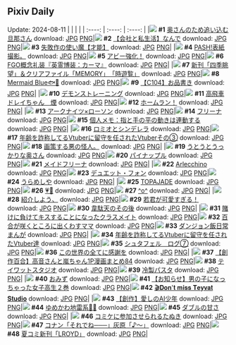 ## Pixiv Daily
Update: 2024-08-11
|      |      |      |
| :----: | :----: | :----: |
|![](https://pixiv.microyu.workers.dev/c/240x480/img-master/img/2024/08/09/00/03/19/121307645_p0_master1200.jpg) **#1** [奥さんのため追い込む旦那さん](https://www.pixiv.net/artworks/121307645) download: [JPG](https://pixiv.microyu.workers.dev/img-original/img/2024/08/09/00/03/19/121307645_p0.jpg) [PNG](https://pixiv.microyu.workers.dev/img-original/img/2024/08/09/00/03/19/121307645_p0.png)|![](https://pixiv.microyu.workers.dev/c/240x480/img-master/img/2024/08/09/12/00/13/121319012_p0_master1200.jpg) **#2** [【会社と私生活】なんで](https://www.pixiv.net/artworks/121319012) download: [JPG](https://pixiv.microyu.workers.dev/img-original/img/2024/08/09/12/00/13/121319012_p0.jpg) [PNG](https://pixiv.microyu.workers.dev/img-original/img/2024/08/09/12/00/13/121319012_p0.png)|![](https://pixiv.microyu.workers.dev/c/240x480/img-master/img/2024/08/10/16/20/39/121356373_p0_master1200.jpg) **#3** [失敗作の使い魔【才能】](https://www.pixiv.net/artworks/121356373) download: [JPG](https://pixiv.microyu.workers.dev/img-original/img/2024/08/10/16/20/39/121356373_p0.jpg) [PNG](https://pixiv.microyu.workers.dev/img-original/img/2024/08/10/16/20/39/121356373_p0.png)|
|![](https://pixiv.microyu.workers.dev/c/240x480/img-master/img/2024/08/09/18/33/30/121326545_p0_master1200.jpg) **#4** [PASH!表紙撮影。](https://www.pixiv.net/artworks/121326545) download: [JPG](https://pixiv.microyu.workers.dev/img-original/img/2024/08/09/18/33/30/121326545_p0.jpg) [PNG](https://pixiv.microyu.workers.dev/img-original/img/2024/08/09/18/33/30/121326545_p0.png)|![](https://pixiv.microyu.workers.dev/c/240x480/img-master/img/2024/08/09/01/23/06/121310097_p0_master1200.jpg) **#5** [アビー強化！](https://www.pixiv.net/artworks/121310097) download: [JPG](https://pixiv.microyu.workers.dev/img-original/img/2024/08/09/01/23/06/121310097_p0.jpg) [PNG](https://pixiv.microyu.workers.dev/img-original/img/2024/08/09/01/23/06/121310097_p0.png)|![](https://pixiv.microyu.workers.dev/c/240x480/img-master/img/2024/08/10/13/02/18/121352138_p0_master1200.jpg) **#6** [FGO概念礼装『英霊博装：カーマ』](https://www.pixiv.net/artworks/121352138) download: [JPG](https://pixiv.microyu.workers.dev/img-original/img/2024/08/10/13/02/18/121352138_p0.jpg) [PNG](https://pixiv.microyu.workers.dev/img-original/img/2024/08/10/13/02/18/121352138_p0.png)|
|![](https://pixiv.microyu.workers.dev/c/240x480/img-master/img/2024/08/09/00/00/50/121307418_p0_master1200.jpg) **#7** [新刊「四季眺望」＆クリアファイル「MEMORY」　「時遊覧」](https://www.pixiv.net/artworks/121307418) download: [JPG](https://pixiv.microyu.workers.dev/img-original/img/2024/08/09/00/00/50/121307418_p0.jpg) [PNG](https://pixiv.microyu.workers.dev/img-original/img/2024/08/09/00/00/50/121307418_p0.png)|![](https://pixiv.microyu.workers.dev/c/240x480/img-master/img/2024/08/10/00/00/17/121337282_p0_master1200.jpg) **#8** [Mermaid Blue🐟💙](https://www.pixiv.net/artworks/121337282) download: [JPG](https://pixiv.microyu.workers.dev/img-original/img/2024/08/10/00/00/17/121337282_p0.jpg) [PNG](https://pixiv.microyu.workers.dev/img-original/img/2024/08/10/00/00/17/121337282_p0.png)|![](https://pixiv.microyu.workers.dev/c/240x480/img-master/img/2024/08/10/02/57/58/121342527_p0_master1200.jpg) **#9** [【C104】お品書き](https://www.pixiv.net/artworks/121342527) download: [JPG](https://pixiv.microyu.workers.dev/img-original/img/2024/08/10/02/57/58/121342527_p0.jpg) [PNG](https://pixiv.microyu.workers.dev/img-original/img/2024/08/10/02/57/58/121342527_p0.png)|
|![](https://pixiv.microyu.workers.dev/c/240x480/img-master/img/2024/08/09/16/10/01/121323278_p0_master1200.jpg) **#10** [デモンストレーニング](https://www.pixiv.net/artworks/121323278) download: [JPG](https://pixiv.microyu.workers.dev/img-original/img/2024/08/09/16/10/01/121323278_p0.jpg) [PNG](https://pixiv.microyu.workers.dev/img-original/img/2024/08/09/16/10/01/121323278_p0.png)|![](https://pixiv.microyu.workers.dev/c/240x480/img-master/img/2024/08/09/07/48/05/121315258_p0_master1200.jpg) **#11** [高飛車ドレイちゃん　煙](https://www.pixiv.net/artworks/121315258) download: [JPG](https://pixiv.microyu.workers.dev/img-original/img/2024/08/09/07/48/05/121315258_p0.jpg) [PNG](https://pixiv.microyu.workers.dev/img-original/img/2024/08/09/07/48/05/121315258_p0.png)|![](https://pixiv.microyu.workers.dev/c/240x480/img-master/img/2024/08/09/00/00/15/121307287_p0_master1200.jpg) **#12** [ホームラン！](https://www.pixiv.net/artworks/121307287) download: [JPG](https://pixiv.microyu.workers.dev/img-original/img/2024/08/09/00/00/15/121307287_p0.jpg) [PNG](https://pixiv.microyu.workers.dev/img-original/img/2024/08/09/00/00/15/121307287_p0.png)|
|![](https://pixiv.microyu.workers.dev/c/240x480/img-master/img/2024/08/09/12/00/08/121318992_p0_master1200.jpg) **#13** [アークナイツ×ローソン](https://www.pixiv.net/artworks/121318992) download: [JPG](https://pixiv.microyu.workers.dev/img-original/img/2024/08/09/12/00/08/121318992_p0.jpg) [PNG](https://pixiv.microyu.workers.dev/img-original/img/2024/08/09/12/00/08/121318992_p0.png)|![](https://pixiv.microyu.workers.dev/c/240x480/img-master/img/2024/08/10/20/36/22/121363908_p0_master1200.jpg) **#14** [フリーナ](https://www.pixiv.net/artworks/121363908) download: [JPG](https://pixiv.microyu.workers.dev/img-original/img/2024/08/10/20/36/22/121363908_p0.jpg) [PNG](https://pixiv.microyu.workers.dev/img-original/img/2024/08/10/20/36/22/121363908_p0.png)|![](https://pixiv.microyu.workers.dev/c/240x480/img-master/img/2024/08/10/06/00/05/121344859_p0_master1200.jpg) **#15** [個人メモ：指と手の平の動きは連動する](https://www.pixiv.net/artworks/121344859) download: [JPG](https://pixiv.microyu.workers.dev/img-original/img/2024/08/10/06/00/05/121344859_p0.jpg) [PNG](https://pixiv.microyu.workers.dev/img-original/img/2024/08/10/06/00/05/121344859_p0.png)|
|![](https://pixiv.microyu.workers.dev/c/240x480/img-master/img/2024/08/09/00/00/19/121307308_p0_master1200.jpg) **#16** [ロミオとシンデレラ](https://www.pixiv.net/artworks/121307308) download: [JPG](https://pixiv.microyu.workers.dev/img-original/img/2024/08/09/00/00/19/121307308_p0.jpg) [PNG](https://pixiv.microyu.workers.dev/img-original/img/2024/08/09/00/00/19/121307308_p0.png)|![](https://pixiv.microyu.workers.dev/c/240x480/img-master/img/2024/08/09/21/21/40/121331452_p0_master1200.jpg) **#17** [年齢を詐称してるVtuberに留守を任されたVtuberその③](https://www.pixiv.net/artworks/121331452) download: [JPG](https://pixiv.microyu.workers.dev/img-original/img/2024/08/09/21/21/40/121331452_p0.jpg) [PNG](https://pixiv.microyu.workers.dev/img-original/img/2024/08/09/21/21/40/121331452_p0.png)|![](https://pixiv.microyu.workers.dev/c/240x480/img-master/img/2024/08/09/19/15/37/121324685_p0_master1200.jpg) **#18** [画策する悪の怪人。](https://www.pixiv.net/artworks/121324685) download: [JPG](https://pixiv.microyu.workers.dev/img-original/img/2024/08/09/19/15/37/121324685_p0.jpg) [PNG](https://pixiv.microyu.workers.dev/img-original/img/2024/08/09/19/15/37/121324685_p0.png)|
|![](https://pixiv.microyu.workers.dev/c/240x480/img-master/img/2024/08/10/00/03/28/121337697_p0_master1200.jpg) **#19** [うとうとうっかりな奥さん](https://www.pixiv.net/artworks/121337697) download: [JPG](https://pixiv.microyu.workers.dev/img-original/img/2024/08/10/00/03/28/121337697_p0.jpg) [PNG](https://pixiv.microyu.workers.dev/img-original/img/2024/08/10/00/03/28/121337697_p0.png)|![](https://pixiv.microyu.workers.dev/c/240x480/img-master/img/2024/08/09/20/30/05/121329733_p0_master1200.jpg) **#20** [パイナップル](https://www.pixiv.net/artworks/121329733) download: [JPG](https://pixiv.microyu.workers.dev/img-original/img/2024/08/09/20/30/05/121329733_p0.jpg) [PNG](https://pixiv.microyu.workers.dev/img-original/img/2024/08/09/20/30/05/121329733_p0.png)|![](https://pixiv.microyu.workers.dev/c/240x480/img-master/img/2024/08/09/00/40/08/121308950_p0_master1200.jpg) **#21** [メイドフリーナ](https://www.pixiv.net/artworks/121308950) download: [JPG](https://pixiv.microyu.workers.dev/img-original/img/2024/08/09/00/40/08/121308950_p0.jpg) [PNG](https://pixiv.microyu.workers.dev/img-original/img/2024/08/09/00/40/08/121308950_p0.png)|
|![](https://pixiv.microyu.workers.dev/c/240x480/img-master/img/2024/08/09/14/46/21/121321804_p0_master1200.jpg) **#22** [Arlecchino](https://www.pixiv.net/artworks/121321804) download: [JPG](https://pixiv.microyu.workers.dev/img-original/img/2024/08/09/14/46/21/121321804_p0.jpg) [PNG](https://pixiv.microyu.workers.dev/img-original/img/2024/08/09/14/46/21/121321804_p0.png)|![](https://pixiv.microyu.workers.dev/c/240x480/img-master/img/2024/08/09/18/00/05/121325574_p0_master1200.jpg) **#23** [デュエット・フォン](https://www.pixiv.net/artworks/121325574) download: [JPG](https://pixiv.microyu.workers.dev/img-original/img/2024/08/09/18/00/05/121325574_p0.jpg) [PNG](https://pixiv.microyu.workers.dev/img-original/img/2024/08/09/18/00/05/121325574_p0.png)|![](https://pixiv.microyu.workers.dev/c/240x480/img-master/img/2024/08/09/20/57/08/121330515_p0_master1200.jpg) **#24** [うらめしや](https://www.pixiv.net/artworks/121330515) download: [JPG](https://pixiv.microyu.workers.dev/img-original/img/2024/08/09/20/57/08/121330515_p0.jpg) [PNG](https://pixiv.microyu.workers.dev/img-original/img/2024/08/09/20/57/08/121330515_p0.png)|
|![](https://pixiv.microyu.workers.dev/c/240x480/img-master/img/2024/08/10/14/18/13/121353709_p0_master1200.jpg) **#25** [TOPAJADE](https://www.pixiv.net/artworks/121353709) download: [JPG](https://pixiv.microyu.workers.dev/img-original/img/2024/08/10/14/18/13/121353709_p0.jpg) [PNG](https://pixiv.microyu.workers.dev/img-original/img/2024/08/10/14/18/13/121353709_p0.png)|![](https://pixiv.microyu.workers.dev/c/240x480/img-master/img/2024/08/10/00/29/14/121338843_p0_master1200.jpg) **#26** [💗🏹](https://www.pixiv.net/artworks/121338843) download: [JPG](https://pixiv.microyu.workers.dev/img-original/img/2024/08/10/00/29/14/121338843_p0.jpg) [PNG](https://pixiv.microyu.workers.dev/img-original/img/2024/08/10/00/29/14/121338843_p0.png)|![](https://pixiv.microyu.workers.dev/c/240x480/img-master/img/2024/08/09/16/06/18/121323213_p0_master1200.jpg) **#27** [^o^](https://www.pixiv.net/artworks/121323213) download: [JPG](https://pixiv.microyu.workers.dev/img-original/img/2024/08/09/16/06/18/121323213_p0.jpg) [PNG](https://pixiv.microyu.workers.dev/img-original/img/2024/08/09/16/06/18/121323213_p0.png)|
|![](https://pixiv.microyu.workers.dev/c/240x480/img-master/img/2024/08/09/20/20/03/121329443_p0_master1200.jpg) **#28** [紹介しよう、](https://www.pixiv.net/artworks/121329443) download: [JPG](https://pixiv.microyu.workers.dev/img-original/img/2024/08/09/20/20/03/121329443_p0.jpg) [PNG](https://pixiv.microyu.workers.dev/img-original/img/2024/08/09/20/20/03/121329443_p0.png)|![](https://pixiv.microyu.workers.dev/c/240x480/img-master/img/2024/08/10/00/00/17/121337281_p0_master1200.jpg) **#29** [若君が可愛すぎる！](https://www.pixiv.net/artworks/121337281) download: [JPG](https://pixiv.microyu.workers.dev/img-original/img/2024/08/10/00/00/17/121337281_p0.jpg) [PNG](https://pixiv.microyu.workers.dev/img-original/img/2024/08/10/00/00/17/121337281_p0.png)|![](https://pixiv.microyu.workers.dev/c/240x480/img-master/img/2024/08/09/07/04/20/121314643_p0_master1200.jpg) **#30** [韋駄天のその後](https://www.pixiv.net/artworks/121314643) download: [JPG](https://pixiv.microyu.workers.dev/img-original/img/2024/08/09/07/04/20/121314643_p0.jpg) [PNG](https://pixiv.microyu.workers.dev/img-original/img/2024/08/09/07/04/20/121314643_p0.png)|
|![](https://pixiv.microyu.workers.dev/c/240x480/img-master/img/2024/08/10/20/58/12/121364584_p0_master1200.jpg) **#31** [賭けに負けてキスすることになったクラスメイト](https://www.pixiv.net/artworks/121364584) download: [JPG](https://pixiv.microyu.workers.dev/img-original/img/2024/08/10/20/58/12/121364584_p0.jpg) [PNG](https://pixiv.microyu.workers.dev/img-original/img/2024/08/10/20/58/12/121364584_p0.png)|![](https://pixiv.microyu.workers.dev/c/240x480/img-master/img/2024/08/10/16/42/23/121356929_p0_master1200.jpg) **#32** [百合が咲くところに出くわすママ](https://www.pixiv.net/artworks/121356929) download: [JPG](https://pixiv.microyu.workers.dev/img-original/img/2024/08/10/16/42/23/121356929_p0.jpg) [PNG](https://pixiv.microyu.workers.dev/img-original/img/2024/08/10/16/42/23/121356929_p0.png)|![](https://pixiv.microyu.workers.dev/c/240x480/img-master/img/2024/08/10/01/15/14/121340250_p0_master1200.jpg) **#33** [ダンジョン飯日常まんが](https://www.pixiv.net/artworks/121340250) download: [JPG](https://pixiv.microyu.workers.dev/img-original/img/2024/08/10/01/15/14/121340250_p0.jpg) [PNG](https://pixiv.microyu.workers.dev/img-original/img/2024/08/10/01/15/14/121340250_p0.png)|
|![](https://pixiv.microyu.workers.dev/c/240x480/img-master/img/2024/08/10/21/41/15/121366198_p0_master1200.jpg) **#34** [年齢を詐称してるVtuberに留守を任されたVtuber達](https://www.pixiv.net/artworks/121366198) download: [JPG](https://pixiv.microyu.workers.dev/img-original/img/2024/08/10/21/41/15/121366198_p0.jpg) [PNG](https://pixiv.microyu.workers.dev/img-original/img/2024/08/10/21/41/15/121366198_p0.png)|![](https://pixiv.microyu.workers.dev/c/240x480/img-master/img/2024/08/09/18/05/50/121325438_p0_master1200.jpg) **#35** [シュタフェル　ログ⑦](https://www.pixiv.net/artworks/121325438) download: [JPG](https://pixiv.microyu.workers.dev/img-original/img/2024/08/09/18/05/50/121325438_p0.jpg) [PNG](https://pixiv.microyu.workers.dev/img-original/img/2024/08/09/18/05/50/121325438_p0.png)|![](https://pixiv.microyu.workers.dev/c/240x480/img-master/img/2024/08/10/15/30/52/121355279_p0_master1200.jpg) **#36** [この世界の全てに感謝を](https://www.pixiv.net/artworks/121355279) download: [JPG](https://pixiv.microyu.workers.dev/img-original/img/2024/08/10/15/30/52/121355279_p0.jpg) [PNG](https://pixiv.microyu.workers.dev/img-original/img/2024/08/10/15/30/52/121355279_p0.png)|
|![](https://pixiv.microyu.workers.dev/c/240x480/img-master/img/2024/08/10/00/02/27/121337620_p0_master1200.jpg) **#37** [【創作百合】高音さんと嵐ちゃん1P漫画まとめ84](https://www.pixiv.net/artworks/121337620) download: [JPG](https://pixiv.microyu.workers.dev/img-original/img/2024/08/10/00/02/27/121337620_p0.jpg) [PNG](https://pixiv.microyu.workers.dev/img-original/img/2024/08/10/00/02/27/121337620_p0.png)|![](https://pixiv.microyu.workers.dev/c/240x480/img-master/img/2024/08/10/20/57/15/121364557_p0_master1200.jpg) **#38** [テイワットスタジオ](https://www.pixiv.net/artworks/121364557) download: [JPG](https://pixiv.microyu.workers.dev/img-original/img/2024/08/10/20/57/15/121364557_p0.jpg) [PNG](https://pixiv.microyu.workers.dev/img-original/img/2024/08/10/20/57/15/121364557_p0.png)|![](https://pixiv.microyu.workers.dev/c/240x480/img-master/img/2024/08/09/01/56/44/121310776_p0_master1200.jpg) **#39** [冷製パスタ](https://www.pixiv.net/artworks/121310776) download: [JPG](https://pixiv.microyu.workers.dev/img-original/img/2024/08/09/01/56/44/121310776_p0.jpg) [PNG](https://pixiv.microyu.workers.dev/img-original/img/2024/08/09/01/56/44/121310776_p0.png)|
|![](https://pixiv.microyu.workers.dev/c/240x480/img-master/img/2024/08/10/12/33/14/121351537_p0_master1200.jpg) **#40** [おみず](https://www.pixiv.net/artworks/121351537) download: [JPG](https://pixiv.microyu.workers.dev/img-original/img/2024/08/10/12/33/14/121351537_p0.jpg) [PNG](https://pixiv.microyu.workers.dev/img-original/img/2024/08/10/12/33/14/121351537_p0.png)|![](https://pixiv.microyu.workers.dev/c/240x480/img-master/img/2024/08/09/00/00/31/121307364_p0_master1200.jpg) **#41** [【お知らせ】男の子になっちゃった女子高生２巻](https://www.pixiv.net/artworks/121307364) download: [JPG](https://pixiv.microyu.workers.dev/img-original/img/2024/08/09/00/00/31/121307364_p0.jpg) [PNG](https://pixiv.microyu.workers.dev/img-original/img/2024/08/09/00/00/31/121307364_p0.png)|![](https://pixiv.microyu.workers.dev/c/240x480/img-master/img/2024/08/10/18/01/04/121359114_p0_master1200.jpg) **#42** [🎬𝐃𝐨𝐧'𝐭 𝐦𝐢𝐬𝐬 𝐓𝐞𝐲𝐯𝐚𝐭 𝐒𝐭𝐮𝐝𝐢𝐨](https://www.pixiv.net/artworks/121359114) download: [JPG](https://pixiv.microyu.workers.dev/img-original/img/2024/08/10/18/01/04/121359114_p0.jpg) [PNG](https://pixiv.microyu.workers.dev/img-original/img/2024/08/10/18/01/04/121359114_p0.png)|
|![](https://pixiv.microyu.workers.dev/c/240x480/img-master/img/2024/08/10/00/05/32/121337850_p0_master1200.jpg) **#43** [【創作】愛しのAI少年](https://www.pixiv.net/artworks/121337850) download: [JPG](https://pixiv.microyu.workers.dev/img-original/img/2024/08/10/00/05/32/121337850_p0.jpg) [PNG](https://pixiv.microyu.workers.dev/img-original/img/2024/08/10/00/05/32/121337850_p0.png)|![](https://pixiv.microyu.workers.dev/c/240x480/img-master/img/2024/08/09/18/00/09/121325596_p0_master1200.jpg) **#44** [ゆめかわ地雷系🦄🎀](https://www.pixiv.net/artworks/121325596) download: [JPG](https://pixiv.microyu.workers.dev/img-original/img/2024/08/09/18/00/09/121325596_p0.jpg) [PNG](https://pixiv.microyu.workers.dev/img-original/img/2024/08/09/18/00/09/121325596_p0.png)|![](https://pixiv.microyu.workers.dev/c/240x480/img-master/img/2024/08/09/22/48/58/121334636_p0_master1200.jpg) **#45** [ダブルの甘さ](https://www.pixiv.net/artworks/121334636) download: [JPG](https://pixiv.microyu.workers.dev/img-original/img/2024/08/09/22/48/58/121334636_p0.jpg) [PNG](https://pixiv.microyu.workers.dev/img-original/img/2024/08/09/22/48/58/121334636_p0.png)|
|![](https://pixiv.microyu.workers.dev/c/240x480/img-master/img/2024/08/10/10/48/57/121349231_p0_master1200.jpg) **#46** [コミケに参加させられるたぬき](https://www.pixiv.net/artworks/121349231) download: [JPG](https://pixiv.microyu.workers.dev/img-original/img/2024/08/10/10/48/57/121349231_p0.jpg) [PNG](https://pixiv.microyu.workers.dev/img-original/img/2024/08/10/10/48/57/121349231_p0.png)|![](https://pixiv.microyu.workers.dev/c/240x480/img-master/img/2024/08/09/17/16/25/121324618_p0_master1200.jpg) **#47** [コナン「それでね───」灰原「♪〜」](https://www.pixiv.net/artworks/121324618) download: [JPG](https://pixiv.microyu.workers.dev/img-original/img/2024/08/09/17/16/25/121324618_p0.jpg) [PNG](https://pixiv.microyu.workers.dev/img-original/img/2024/08/09/17/16/25/121324618_p0.png)|![](https://pixiv.microyu.workers.dev/c/240x480/img-master/img/2024/08/10/18/00/04/121358960_p0_master1200.jpg) **#48** [夏コミ新刊「LROYD」](https://www.pixiv.net/artworks/121358960) download: [JPG](https://pixiv.microyu.workers.dev/img-original/img/2024/08/10/18/00/04/121358960_p0.jpg) [PNG](https://pixiv.microyu.workers.dev/img-original/img/2024/08/10/18/00/04/121358960_p0.png)|
